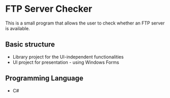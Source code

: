 # FTP Server Checker
This is a small program that allows the user to check whether an FTP server is available. 

## Basic structure
- Library project for the UI-independent functionalities
- UI project for presentation - using Windows Forms

## Programming Language
- C#